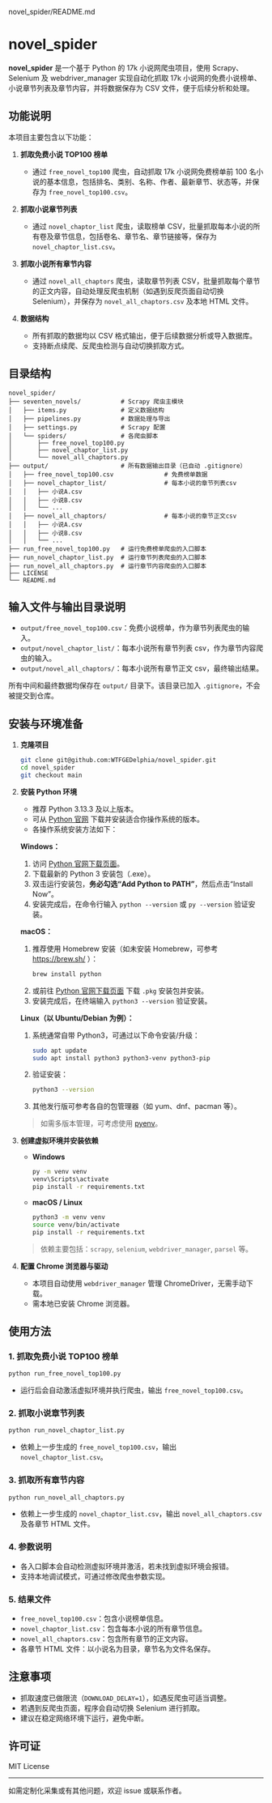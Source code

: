 novel_spider/README.md
# novel_spider

**novel_spider** 是一个基于 Python 的 17k 小说网爬虫项目，使用 Scrapy、Selenium 及 webdriver_manager 实现自动化抓取 17k 小说网的免费小说榜单、小说章节列表及章节内容，并将数据保存为 CSV 文件，便于后续分析和处理。

## 功能说明

本项目主要包含以下功能：

1. **抓取免费小说 TOP100 榜单**
   - 通过 `free_novel_top100` 爬虫，自动抓取 17k 小说网免费榜单前 100 名小说的基本信息，包括排名、类别、名称、作者、最新章节、状态等，并保存为 `free_novel_top100.csv`。

2. **抓取小说章节列表**
   - 通过 `novel_chaptor_list` 爬虫，读取榜单 CSV，批量抓取每本小说的所有卷及章节信息，包括卷名、章节名、章节链接等，保存为 `novel_chaptor_list.csv`。

3. **抓取小说所有章节内容**
   - 通过 `novel_all_chaptors` 爬虫，读取章节列表 CSV，批量抓取每个章节的正文内容，自动处理反爬虫机制（如遇到反爬页面自动切换 Selenium），并保存为 `novel_all_chaptors.csv` 及本地 HTML 文件。

4. **数据结构**
   - 所有抓取的数据均以 CSV 格式输出，便于后续数据分析或导入数据库。
   - 支持断点续爬、反爬虫检测与自动切换抓取方式。

## 目录结构

```
novel_spider/
├── seventen_novels/           # Scrapy 爬虫主模块
│   ├── items.py               # 定义数据结构
│   ├── pipelines.py           # 数据处理与导出
│   ├── settings.py            # Scrapy 配置
│   └── spiders/               # 各爬虫脚本
│       ├── free_novel_top100.py
│       ├── novel_chaptor_list.py
│       └── novel_all_chaptors.py
├── output/                    # 所有数据输出目录（已自动 .gitignore）
│   ├── free_novel_top100.csv              # 免费榜单数据
│   ├── novel_chaptor_list/                # 每本小说的章节列表csv
│   │   ├── 小说A.csv
│   │   ├── 小说B.csv
│   │   └── ...
│   ├── novel_all_chaptors/                # 每本小说的章节正文csv
│   │   ├── 小说A.csv
│   │   ├── 小说B.csv
│   │   └── ...
├── run_free_novel_top100.py   # 运行免费榜单爬虫的入口脚本
├── run_novel_chaptor_list.py  # 运行章节列表爬虫的入口脚本
├── run_novel_all_chaptors.py  # 运行章节内容爬虫的入口脚本
├── LICENSE
└── README.md
```

## 输入文件与输出目录说明

- `output/free_novel_top100.csv`：免费小说榜单，作为章节列表爬虫的输入。
- `output/novel_chaptor_list/`：每本小说所有章节列表 csv，作为章节内容爬虫的输入。
- `output/novel_all_chaptors/`：每本小说所有章节正文 csv，最终输出结果。

所有中间和最终数据均保存在 `output/` 目录下。该目录已加入 `.gitignore`，不会被提交到仓库。

## 安装与环境准备

1. **克隆项目**
   ```bash
   git clone git@github.com:WTFGEDelphia/novel_spider.git
   cd novel_spider
   git checkout main
   ```

2. **安装 Python 环境**

   - 推荐 Python 3.13.3 及以上版本。
   - 可从 [Python 官网](https://www.python.org/downloads/) 下载并安装适合你操作系统的版本。
   - 各操作系统安装方法如下：

   **Windows：**
   1. 访问 [Python 官网下载页面](https://www.python.org/downloads/windows/)。
   2. 下载最新的 Python 3 安装包（.exe）。
   3. 双击运行安装包，**务必勾选“Add Python to PATH”**，然后点击“Install Now”。
   4. 安装完成后，在命令行输入 `python --version` 或 `py --version` 验证安装。

   **macOS：**
   1. 推荐使用 Homebrew 安装（如未安装 Homebrew，可参考 https://brew.sh/ ）：
      ```bash
      brew install python
      ```
   2. 或前往 [Python 官网下载页面](https://www.python.org/downloads/macos/) 下载 `.pkg` 安装包并安装。
   3. 安装完成后，在终端输入 `python3 --version` 验证安装。

   **Linux（以 Ubuntu/Debian 为例）：**
   1. 系统通常自带 Python3，可通过以下命令安装/升级：
      ```bash
      sudo apt update
      sudo apt install python3 python3-venv python3-pip
      ```
   2. 验证安装：
      ```bash
      python3 --version
      ```
   3. 其他发行版可参考各自的包管理器（如 yum、dnf、pacman 等）。

   > 如需多版本管理，可考虑使用 [pyenv](https://github.com/pyenv/pyenv)。

3. **创建虚拟环境并安装依赖**

   - **Windows**
     ```cmd
     py -m venv venv
     venv\Scripts\activate
     pip install -r requirements.txt
     ```

   - **macOS / Linux**
     ```bash
     python3 -m venv venv
     source venv/bin/activate
     pip install -r requirements.txt
     ```

   > 依赖主要包括：`scrapy`, `selenium`, `webdriver_manager`, `parsel` 等。

4. **配置 Chrome 浏览器与驱动**
   - 本项目自动使用 `webdriver_manager` 管理 ChromeDriver，无需手动下载。
   - 需本地已安装 Chrome 浏览器。

## 使用方法

### 1. 抓取免费小说 TOP100 榜单

```bash
python run_free_novel_top100.py
```
- 运行后会自动激活虚拟环境并执行爬虫，输出 `free_novel_top100.csv`。

### 2. 抓取小说章节列表

```bash
python run_novel_chaptor_list.py
```
- 依赖上一步生成的 `free_novel_top100.csv`，输出 `novel_chaptor_list.csv`。

### 3. 抓取所有章节内容

```bash
python run_novel_all_chaptors.py
```
- 依赖上一步生成的 `novel_chaptor_list.csv`，输出 `novel_all_chaptors.csv` 及各章节 HTML 文件。

### 4. 参数说明

- 各入口脚本会自动检测虚拟环境并激活，若未找到虚拟环境会报错。
- 支持本地调试模式，可通过修改爬虫参数实现。

### 5. 结果文件

- `free_novel_top100.csv`：包含小说榜单信息。
- `novel_chaptor_list.csv`：包含每本小说的所有章节信息。
- `novel_all_chaptors.csv`：包含所有章节的正文内容。
- 各章节 HTML 文件：以小说名为目录，章节名为文件名保存。

## 注意事项

- 抓取速度已做限流（`DOWNLOAD_DELAY=1`），如遇反爬虫可适当调整。
- 若遇到反爬虫页面，程序会自动切换 Selenium 进行抓取。
- 建议在稳定网络环境下运行，避免中断。

## 许可证

MIT License

---

如需定制化采集或有其他问题，欢迎 issue 或联系作者。
